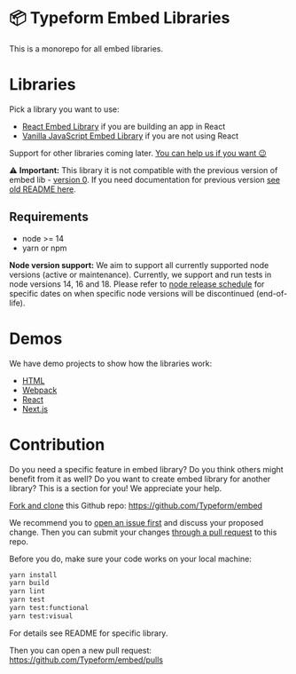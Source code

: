 # 📦 Typeform Embed Libraries

This is a monorepo for all embed libraries.

# Libraries

Pick a library you want to use:

- [React Embed Library](./packages/embed-react) if you are building an app in React
- [Vanilla JavaScript Embed Library](./packages/embed) if you are not using React

Support for other libraries coming later. [You can help us if you want 😉](#contribution)

⚠️ **Important:** This library it is not compatible with the previous version of embed lib - [version 0](https://github.com/Typeform/embed/tree/master). If you need documentation for previous version [see old README here](https://github.com/Typeform/embed/tree/master#readme).

## Requirements

- node >= 14
- yarn or npm

**Node version support:** We aim to support all currently supported node versions (active or maintenance). Currently, we support and run tests in node versions 14, 16 and 18. Please refer to [node release schedule](https://github.com/nodejs/release#release-schedule) for specific dates on when specific node versions will be discontinued (end-of-life).

# Demos

We have demo projects to show how the libraries work:

- [HTML](./packages/demo-html)
- [Webpack](./packages/demo-webpack)
- [React](./packages/demo-react)
- [Next.js](./packages/demo-nextjs)

# Contribution

Do you need a specific feature in embed library? Do you think others might benefit from it as well? Do you want to create embed library for another library? This is a section for you! We appreciate your help.

[Fork and clone](https://docs.github.com/en/github/getting-started-with-github/fork-a-repo) this Github repo: https://github.com/Typeform/embed

We recommend you to [open an issue first](https://github.com/Typeform/embed/issues) and discuss your proposed change. Then you can submit your changes [through a pull request](https://docs.github.com/en/github/collaborating-with-issues-and-pull-requests/about-pull-requests) to this repo.

Before you do, make sure your code works on your local machine:

```bash
yarn install
yarn build
yarn lint
yarn test
yarn test:functional
yarn test:visual
```

For details see README for specific library.

Then you can open a new pull request: https://github.com/Typeform/embed/pulls
